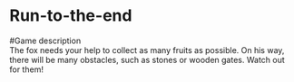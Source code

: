 # Run-to-the-end

#Game description <br>
The fox needs your help  to collect as many fruits as possible. 
On his way, there will be many obstacles, such as stones or wooden gates. Watch out for them! 
